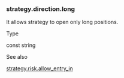 ### strategy.direction.long

It allows strategy to open only long positions.

Type

const string

See also

[strategy.risk.allow\_entry\_in](#fun_strategy.risk.allow_entry_in)
